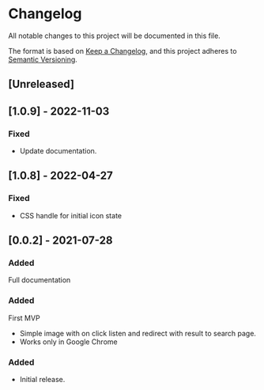 # Changelog

All notable changes to this project will be documented in this file.

The format is based on [Keep a Changelog](https://keepachangelog.com/en/1.0.0/),
and this project adheres to [Semantic Versioning](https://semver.org/spec/v2.0.0.html).

## [Unreleased]

## [1.0.9] - 2022-11-03
### Fixed
-   Update documentation.

## [1.0.8] - 2022-04-27

### Fixed
- CSS handle for initial icon state

## [0.0.2] - 2021-07-28
### Added
Full documentation 

### Added 
First MVP
- Simple image with on click listen and redirect with result to search page.
- Works only in Google Chrome

### Added
- Initial release.
